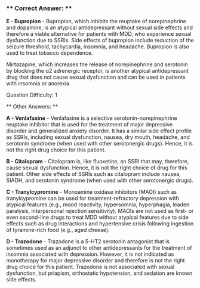 ### ** Correct Answer: **

**E - Bupropion** - Bupropion, which inhibits the reuptake of norepinephrine and dopamine, is an atypical antidepressant without sexual side effects and therefore a viable alternative for patients with MDD, who experience sexual dysfunction due to SSRIs. Side effects of bupropion include reduction of the seizure threshold, tachycardia, insomnia, and headache. Bupropion is also used to treat tobacco dependence.

Mirtazapine, which increases the release of norepinephrine and serotonin by blocking the α2 adrenergic receptor, is another atypical antidepressant drug that does not cause sexual dysfunction and can be used in patients with insomnia or anorexia.

Question Difficulty: 1

** Other Answers: **

**A - Venlafaxine** - Venlafaxine is a selective serotonin-norepinephrine reuptake inhibitor that is used for the treatment of major depressive disorder and generalized anxiety disorder. It has a similar side effect profile as SSRIs, including sexual dysfunction, nausea, dry mouth, headache, and serotonin syndrome (when used with other serotonergic drugs). Hence, it is not the right drug choice for this patient.

**B - Citalopram** - Citalopram is, like fluoxetine, an SSRI that may, therefore, cause sexual dysfunction. Hence, it is not the right choice of drug for this patient. Other side effects of SSRIs such as citalopram include nausea, SIADH, and serotonin syndrome (when used with other serotonergic drugs).

**C - Tranylcypromine** - Monoamine oxidase inhibitors (MAOI) such as tranylcypromine can be used for treatment-refractory depression with atypical features (e.g., mood reactivity, hypersomnia, hyperphagia, leaden paralysis, interpersonal rejection sensitivity). MAOIs are not used as first- or even second-line drugs to treat MDD without atypical features due to side effects such as drug interactions and hypertensive crisis following ingestion of tyramine-rich food (e.g., aged cheese).

**D - Trazodone** - Trazodone is a 5-HT2 serotonin antagonist that is sometimes used as an adjunct to other antidepressants for the treatment of insomnia associated with depression. However, it is not indicated as monotherapy for major depressive disorder and therefore is not the right drug choice for this patient. Trazodone is not associated with sexual dysfunction, but priapism, orthostatic hypotension, and sedation are known side effects.

